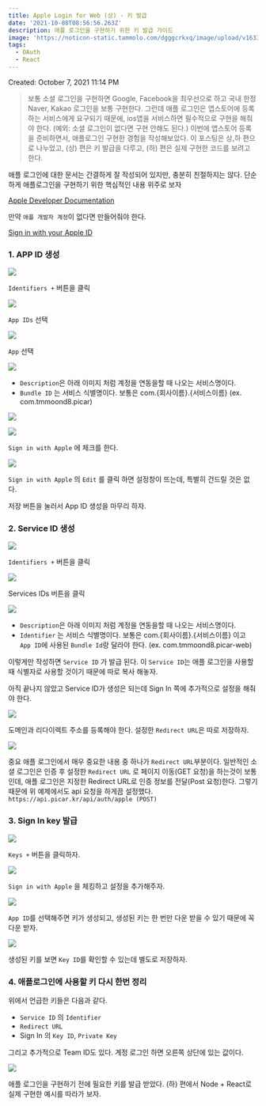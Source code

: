 ```yaml
---
title: Apple Login for Web (상) - 키 발급
date: '2021-10-08T08:56:56.263Z'
description: 애플 로그인을 구현하기 위한 키 발급 가이드
image: 'https://noticon-static.tammolo.com/dgggcrkxq/image/upload/v1633702737/tlog/cover/apple-og_mrjifu.jpg'
tags:
  - OAuth
  - React
---
```


Created: October 7, 2021 11:14 PM

> 보통 소셜 로그인을 구현하면 Google, Facebook을 최우선으로 하고 국내 한정 Naver, Kakao 로그인을 보통 구현한다. 그런데 애플 로그인은 앱스토어에 등록하는 서비스에게 요구되기 때문에, ios앱을 서비스하면 필수적으로 구현을 해줘야 한다. (예외: 소셜 로그인이 없다면 구현 안해도 된다.)
 이번에 앱스토어 등록을 준비하면서, 애플로그인 구현한 경험을 작성해보았다. 이 포스팅은 상,하 편으로 나누었고, (상) 편은 키 발급을 다루고, (하) 편은 실제 구현한 코드를 보려고 한다.
> 

애플 로그인에 대한 문서는 간결하게 잘 작성되어 있지만, 충분히 친절하지는 않다. 단순하게 애플로그인을 구현하기 위한 핵심적인 내용 위주로 보자

[Apple Developer Documentation](https://developer.apple.com/documentation/sign_in_with_apple/sign_in_with_apple_js)

만약 `애플 개발자 계정`이 없다면 만들어줘야 한다.

[Sign in with your Apple ID](https://developer.apple.com/account/)

### 1. APP ID 생성

![](https://noticon-static.tammolo.com/dgggcrkxq/image/upload/v1633702945/tlog/p8gvhvv9ljchys0qf7ga.png)

`Identifiers +` 버튼을 클릭

![](https://noticon-static.tammolo.com/dgggcrkxq/image/upload/v1633702946/tlog/boreit4ik1l2yopq0ibu.png)

`App IDs` 선택

![](https://noticon-static.tammolo.com/dgggcrkxq/image/upload/v1633702946/tlog/bjah4g6dbs8s5matvugu.png)

`App` 선택

![](https://noticon-static.tammolo.com/dgggcrkxq/image/upload/v1633702947/tlog/uf0gdt80ex9owmcpzamn.png)

- `Description`은 아래 이미지 처럼 계정을 연동을할 때 나오는 서비스명이다.
- `Bundle ID` 는 서비스 식별명이다. 보통은 com.{회사이름}.{서비스이름} (ex. com.tmmoond8.picar)

![](https://noticon-static.tammolo.com/dgggcrkxq/image/upload/v1633702945/tlog/szjf2ohez9imiadhant6.png)

![](https://noticon-static.tammolo.com/dgggcrkxq/image/upload/v1633702946/tlog/qavuolvetg7qdbcx1kbx.png)

`Sign in with Apple` 에 체크를 한다.

![](https://noticon-static.tammolo.com/dgggcrkxq/image/upload/v1633702946/tlog/rm4u08qugn826xsjh3pk.png)

`Sign in with Apple` 의 `Edit` 를 클릭 하면 설정창이 뜨는데, 특별히 건드릴 것은 없다.

저장 버튼을 눌러서 App ID 생성을 마무리 하자.

### 2. Service ID 생성

![](https://noticon-static.tammolo.com/dgggcrkxq/image/upload/v1633702945/tlog/p8gvhvv9ljchys0qf7ga.png)

`Identifiers +` 버튼을 클릭

![](https://noticon-static.tammolo.com/dgggcrkxq/image/upload/v1633702946/tlog/ug88jq0qqokddsujrroq.png)

Services IDs 버튼을 클릭

![](https://noticon-static.tammolo.com/dgggcrkxq/image/upload/v1633702947/tlog/zig2uv7lghfgsa6cfuww.png)

- `Description`은 아래 이미지 처럼 계정을 연동을할 때 나오는 서비스명이다.
- `Identifier` 는 서비스 식별명이다. 보통은 com.{회사이름}.{서비스이름} 이고  `App ID`에 사용된 `Bundle Id`랑 달라야 한다. (ex. com.tmmoond8.picar-web)

이렇게만 작성하면 `Service ID` 가 발급 된다. 이 `Service ID`는 애플 로그인을 사용할 때 식별자로 사용할 것이기 때문에 따로 복사 해놓자.

 아직 끝나지 않았고 Service ID가 생성은 되는데 Sign In 쪽에 추가적으로 설정을 해줘야 한다.

![](https://noticon-static.tammolo.com/dgggcrkxq/image/upload/v1633702948/tlog/pwnwso0yae1jsxvev1ps.png)

도메인과 리다이렉트 주소를 등록해야 한다. 설정한 `Redirect URL`은 따로 저장하자.

![](https://noticon-static.tammolo.com/dgggcrkxq/image/upload/v1633702948/tlog/pdb7zxnm8iqnl2bevmly.png)

중요
애플 로그인에서 매우 중요한 내용 중 하나가 `Redirect URL`부분이다. 일반적인 소셜 로그인은 인증 후 설정한 `Redirect URL` 로 페이지 이동(GET 요청)을 하는것이 보통인데, 애플 로그인은 지정한 Redirect URL로 인증 정보를 전달(Post  요청)한다. 그렇기 때문에 위 예제에서도 api 요청을 하게끔 설정했다. `https://api.picar.kr/api/auth/apple (POST)` 

### 3. Sign In key 발급

![](https://noticon-static.tammolo.com/dgggcrkxq/image/upload/v1633702948/tlog/yuco05vc041fmbx1d69u.png)

`Keys +` 버튼을 클릭하자.

![](https://noticon-static.tammolo.com/dgggcrkxq/image/upload/v1633702948/tlog/z1udzcq7lo2cvajwhsuc.png)

`Sign in with Apple` 을 체킹하고 설정을 추가해주자.

![](https://noticon-static.tammolo.com/dgggcrkxq/image/upload/v1633702948/tlog/puynxmu7p3blkogmo4hd.png)

`App ID`를 선택해주면 키가 생성되고, 생성된 키는 한 번만 다운 받을 수 있기 때문에 꼭 다운 받자.

![](https://noticon-static.tammolo.com/dgggcrkxq/image/upload/v1633702949/tlog/qyb5togactfyuqfaytdp.png)

생성된 키를 보면 `Key ID`를 확인할 수 있는데 별도로 저장하자.

### 4. 애플로그인에 사용할 키 다시 한번 정리

위에서 언급한 키들은 다음과 같다.

- `Service ID` 의 `Identifier`
- `Redirect URL`
- Sign In 의 `Key ID`, `Private Key`

그리고 추가적으로 Team ID도 있다. 계정 로그인 하면 오른쪽 상단에 있는 값이다.

![](https://noticon-static.tammolo.com/dgggcrkxq/image/upload/v1633702949/tlog/xdim6irtsimf4wxuba7e.png)

애플 로그인을 구현하기 전에 필요한 키를 발급 받았다. (하) 편에서 Node + React로 실제 구현한 예시를 따라가 보자.